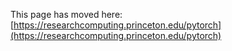 This page has moved here:
[https://researchcomputing.princeton.edu/pytorch](https://researchcomputing.princeton.edu/pytorch)
